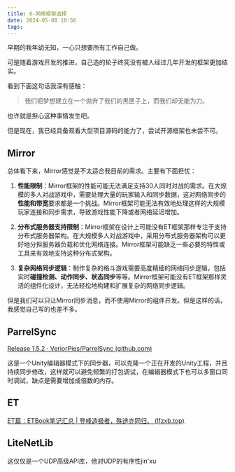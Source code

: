 ```yaml
---
title: 6-网络框架选择
date: 2024-05-08 10:56
tags:
---
```

早期的我年幼无知，一心只想要所有工作自己做。

可是随着游戏开发的推进，自己造的轮子终究没有被人经过几年开发的框架更加结实。

看到下面这句话我深有感触：

>我们把梦想建立在一个抛弃了我们的黑匣子上，而我们却无能为力。

也许就是担心这种事情发生吧。

但是现在，我已经具备观看大型项目源码的能力了，尝试开源框架也未尝不可。

## Mirror

总体看下来，Mirror感觉是不太适合我目前的需求。主要有下面担忧：

1. **性能限制**：Mirror框架的性能可能无法满足支持30人同时对战的需求。在大规模的多人对战游戏中，需要处理大量的玩家输入和同步数据，这对网络同步的**性能和带宽**要求都是一个挑战。Mirror框架可能无法有效地处理这样的大规模玩家连接和同步需求，导致游戏性能下降或者网络延迟增加。

2. **分布式服务器支持限制**：Mirror框架在设计上可能没有ET框架那样专注于支持分布式服务器架构。在大规模多人对战游戏中，采用分布式服务器架构可以更好地分担服务器负载和优化网络连接。Mirror框架可能缺乏一些必要的特性或工具来有效地支持这种分布式架构。

3. **复杂网络同步逻辑**：制作复杂的格斗游戏需要高度精细的网络同步逻辑，包括实时**碰撞检测、动作同步、状态同步**等等。Mirror框架可能没有ET框架那样灵活的组件化设计，无法轻松地构建和扩展复杂的网络同步逻辑。

但是我们可以只让Mirror同步消息，而不使用Mirror的组件开发。但是这样的话，我感觉自己写的也差不多。
## ParrelSync

[Release 1.5.2 · VeriorPies/ParrelSync (github.com)](https://github.com/VeriorPies/ParrelSync/releases/tag/1.5.2)

这是一个Unity编辑器模式下的同步器，可以克隆一个正在开发的Unity工程，并且持续同步修改，这样就可以避免频繁的打包调试，在编辑器模式下也可以多窗口同时调试，缺点是需要增加成倍数的内存。

## ET

[ET篇：ETBook笔记汇总 | 登峰造极者，殊途亦同归。 (lfzxb.top)](https://www.lfzxb.top/etbook/)

## LiteNetLib

这仅仅是一个UDP高级API库，他对UDP的有序性jin'xu